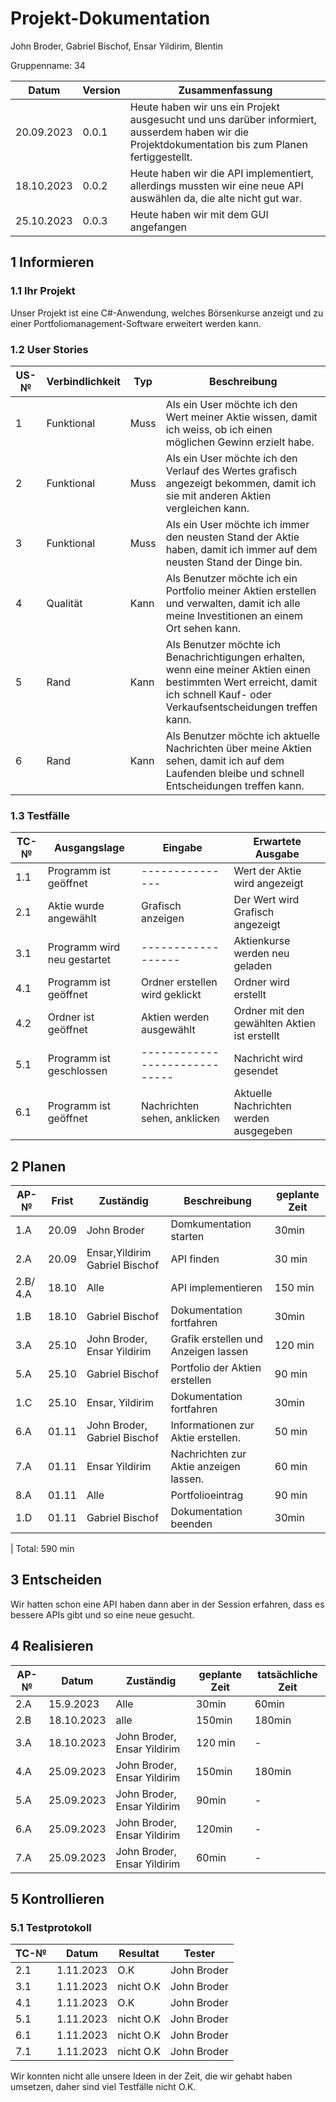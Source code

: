 # Projekt-Dokumentation

John Broder, Gabriel Bischof, Ensar Yildirim, Blentin

Gruppenname: 34

| Datum | Version | Zusammenfassung                                              |
| ----- | ------- | ------------------------------------------------------------ |
|20.09.2023| 0.0.1   | Heute haben wir uns ein Projekt ausgesucht und uns darüber informiert, ausserdem haben wir die Projektdokumentation bis zum Planen fertiggestellt.|
|18.10.2023| 0.0.2|  Heute haben wir die API implementiert, allerdings mussten wir eine neue API auswählen da, die alte nicht gut war.|
|25.10.2023|0.0.3|Heute haben wir mit dem GUI angefangen|

## 1 Informieren

### 1.1 Ihr Projekt

Unser Projekt ist eine C#-Anwendung, welches Börsenkurse anzeigt und zu einer Portfoliomanagement-Software erweitert werden kann.

### 1.2 User Stories

| US-№ | Verbindlichkeit | Typ  | Beschreibung                       |
| ---- | --------------- | ---- | ---------------------------------- |
| 1    |  Funktional     | Muss | Als ein User möchte ich den Wert meiner Aktie wissen, damit ich weiss, ob ich einen möglichen Gewinn erzielt habe.|
| 2    |  Funktional     | Muss | Als ein User möchte ich den Verlauf des Wertes grafisch angezeigt bekommen, damit ich sie mit anderen Aktien vergleichen kann. |   
| 3    |  Funktional     | Muss | Als ein User möchte ich immer den neusten Stand der Aktie haben, damit ich immer auf dem neusten Stand der Dinge bin.|
| 4    |  Qualität       | Kann | Als Benutzer möchte ich ein Portfolio meiner Aktien erstellen und verwalten, damit ich alle meine Investitionen an einem Ort sehen kann.  |
| 5    |  Rand           | Kann | Als Benutzer möchte ich Benachrichtigungen erhalten, wenn eine meiner Aktien einen bestimmten Wert erreicht, damit ich schnell Kauf- oder Verkaufsentscheidungen treffen kann.|
| 6    |  Rand           | Kann | Als Benutzer möchte ich aktuelle Nachrichten über meine Aktien sehen, damit ich auf dem Laufenden bleibe und schnell Entscheidungen treffen kann.|


### 1.3 Testfälle

| TC-№ | Ausgangslage | Eingabe | Erwartete Ausgabe |
| ---- | ------------ | ------- | ----------------- |
| 1.1  | Programm ist geöffnet |  ---------------               | Wert der Aktie wird angezeigt               |
| 2.1  | Aktie wurde angewählt    | Grafisch anzeigen              | Der Wert wird Grafisch angezeigt            |
| 3.1  |Programm wird neu gestartet |------------------              | Aktienkurse werden neu geladen              |
| 4.1  |Programm ist geöffnet      | Ordner erstellen wird geklickt | Ordner wird erstellt                        |
| 4.2  |Ordner ist geöffnet       | Aktien werden ausgewählt       | Ordner mit den gewählten Aktien ist erstellt|
| 5.1  |Programm ist geschlossen   | -----------------------------  | Nachricht wird gesendet                     |
| 6.1  |Programm ist geöffnet     | Nachrichten sehen, anklicken    | Aktuelle Nachrichten werden ausgegeben      |

## 2 Planen

| AP-№ | Frist | Zuständig | Beschreibung | geplante Zeit |
| ---- | ----- | --------- | ------------ | ------------- |
| 1.A      | 20.09 | John Broder                       | Domkumentation starten                  | 30min   |
| 2.A      | 20.09 | Ensar,Yildirim  Gabriel Bischof   | API finden                              | 30 min  |
| 2.B/ 4.A | 18.10 | Alle                              | API implementieren                      | 150 min |
| 1.B      | 18.10 | Gabriel Bischof                   | Dokumentation fortfahren                | 30min   |
| 3.A      | 25.10 | John Broder, Ensar Yildirim       | Grafik erstellen und Anzeigen lassen    | 120 min |
| 5.A      | 25.10 | Gabriel Bischof                   | Portfolio der Aktien erstellen          | 90 min  |
| 1.C      | 25.10 | Ensar, Yildirim                   | Dokumentation fortfahren                | 30min   |
| 6.A      | 01.11 | John Broder, Gabriel Bischof      | Informationen zur Aktie erstellen.      | 50 min |
| 7.A      | 01.11 | Ensar Yildirim                    | Nachrichten zur Aktie anzeigen lassen.  | 60 min  |
| 8.A      | 01.11 | Alle                              | Portfolioeintrag                        | 90 min  |
| 1.D      | 01.11 | Gabriel Bischof                   | Dokumentation beenden                   | 30min   |

|
Total: 590 min

## 3 Entscheiden

Wir hatten schon eine API haben dann aber in der Session erfahren, dass es bessere APIs gibt und so eine neue gesucht.

## 4 Realisieren

| AP-№ | Datum | Zuständig | geplante Zeit | tatsächliche Zeit |
| ---- | ----- | --------- | ------------- | ----------------- |
| 2.A  |15.9.2023|Alle|30min|60min|
| 2.B  |18.10.2023|alle|150min|180min|
|3.A  |18.10.2023|John Broder, Ensar Yildirim|120 min|-|
|4.A|25.09.2023|John Broder, Ensar Yildirim|150min|180min|
|5.A|25.09.2023|John Broder, Ensar Yildirim|90min|-|
|6.A|25.09.2023|John Broder, Ensar Yildirim|120min|-|
|7.A|25.09.2023|John Broder, Ensar Yildirim|60min|-|


## 5 Kontrollieren

### 5.1 Testprotokoll

| TC-№ | Datum | Resultat | Tester |
| ---- | ----- | -------- | ------ |
|2.1|1.11.2023|O.K|John Broder|
|3.1|1.11.2023|nicht O.K|John Broder|
|4.1|1.11.2023|O.K|John Broder|
|5.1|1.11.2023|nicht O.K|John Broder|
|6.1|1.11.2023|nicht O.K|John Broder|
|7.1|1.11.2023|nicht O.K|John Broder|

Wir konnten nicht alle unsere Ideen in der Zeit, die 
wir gehabt haben umsetzen, daher sind viel Testfälle nicht O.K.
